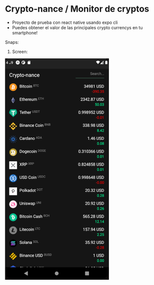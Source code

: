 # Crypto-nance / Monitor de cryptos

- Proyecto de prueba con react native usando expo cli
- Puedes obtener el valor de las principales crypto currencys en tu smartphone!

Snaps:
1. Screen:

  ![Screen](assets/snap1.png)

